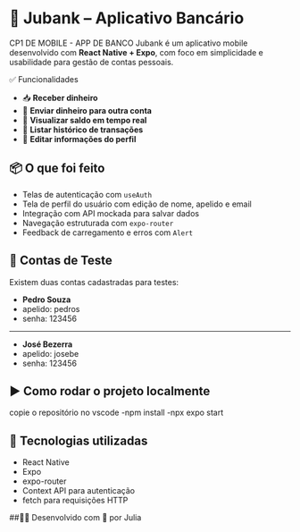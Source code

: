 # 💸 Jubank – Aplicativo Bancário

CP1 DE MOBILE - APP DE BANCO
Jubank é um aplicativo mobile desenvolvido com **React Native + Expo**, com foco em simplicidade e usabilidade para gestão de contas pessoais.

 ✅ Funcionalidades
- 📥 **Receber dinheiro**
- 💸 **Enviar dinheiro para outra conta**
- 👀 **Visualizar saldo em tempo real**
- 📜 **Listar histórico de transações**
- 👤 **Editar informações do perfil**


## 📦 O que foi feito
- Telas de autenticação com `useAuth`
- Tela de perfil do usuário com edição de nome, apelido e email
- Integração com API mockada para salvar dados
- Navegação estruturada com `expo-router`
- Feedback de carregamento e erros com `Alert`


## 🧪 Contas de Teste
Existem duas contas cadastradas para testes:
- **Pedro Souza**
- apelido: pedros
- senha: 123456
---

- **José Bezerra**
- apelido: josebe
- senha: 123456

## ▶️ Como rodar o projeto localmente
copie o repositório no vscode
-npm install
-npx expo start

## 🧰 Tecnologias utilizadas
- React Native
- Expo
- expo-router
- Context API para autenticação
- fetch para requisições HTTP

##🙋‍♀️ Desenvolvido com 💙 por Julia

